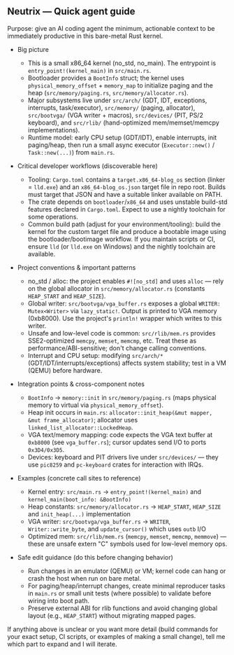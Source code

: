 ## Neutrix — Quick agent guide

Purpose: give an AI coding agent the minimum, actionable context to be immediately productive in this bare-metal Rust kernel.

- Big picture
  - This is a small x86_64 kernel (no_std, no_main). The entrypoint is `entry_point!(kernel_main)` in `src/main.rs`.
  - Bootloader provides a `BootInfo` struct; the kernel uses `physical_memory_offset` + `memory_map` to initialize paging and the heap (`src/memory/paging.rs`, `src/memory/allocator.rs`).
  - Major subsystems live under `src/arch/` (GDT, IDT, exceptions, interrupts, task/executor), `src/memory/` (paging, allocator), `src/bootvga/` (VGA writer + macros), `src/devices/` (PIT, PS/2 keyboard), and `src/rlib/` (hand-optimized mem/memset/memcpy implementations).
  - Runtime model: early CPU setup (GDT/IDT), enable interrupts, init paging/heap, then run a small async executor (`Executor::new()` / `Task::new(...)`) from `main.rs`.

- Critical developer workflows (discoverable here)
  - Tooling: `Cargo.toml` contains a `target.x86_64-blog_os` section (linker = `lld.exe`) and an `x86_64-blog_os.json` target file in repo root. Builds must target that JSON and have a suitable linker available on PATH.
  - The crate depends on `bootloader`/`x86_64` and uses unstable build-std features declared in `Cargo.toml`. Expect to use a nightly toolchain for some operations.
  - Common build path (adjust for your environment/tooling): build the kernel for the custom target file and produce a bootable image using the bootloader/bootimage workflow. If you maintain scripts or CI, ensure `lld` (or `lld.exe` on Windows) and the nightly toolchain are available.

- Project conventions & important patterns
  - no_std / alloc: the project enables `#![no_std]` and uses `alloc` — rely on the global allocator in `src/memory/allocator.rs` (constants `HEAP_START` and `HEAP_SIZE`).
  - Global writer: `src/bootvga/vga_buffer.rs` exposes a global `WRITER: Mutex<Writer>` via `lazy_static!`. Output is printed to VGA memory (0xb8000). Use the project's `println!` wrapper which writes to this writer.
  - Unsafe and low-level code is common: `src/rlib/mem.rs` provides SSE2-optimized `memcpy`, `memset`, `memcmp`, etc. Treat these as performance/ABI-sensitive; don't change calling conventions.
  - Interrupt and CPU setup: modifying `src/arch/*` (GDT/IDT/interrupts/exceptions) affects system stability; test in a VM (QEMU) before hardware.

- Integration points & cross-component notes
  - `BootInfo` -> `memory::init` in `src/memory/paging.rs` (maps physical memory to virtual via `physical_memory_offset`).
  - Heap init occurs in `main.rs`: `allocator::init_heap(&mut mapper, &mut frame_allocator)`; allocator uses `linked_list_allocator::LockedHeap`.
  - VGA text/memory mapping: code expects the VGA text buffer at `0xb8000` (see `vga_buffer.rs`); cursor updates send I/O to ports `0x3D4/0x3D5`.
  - Devices: keyboard and PIT drivers live under `src/devices/` — they use `pic8259` and `pc-keyboard` crates for interaction with IRQs.

- Examples (concrete call sites to reference)
  - Kernel entry: `src/main.rs` -> `entry_point!(kernel_main)` and `kernel_main(boot_info: &BootInfo)`
  - Heap constants: `src/memory/allocator.rs` -> `HEAP_START`, `HEAP_SIZE` and `init_heap(...)` implementation
  - VGA writer: `src/bootvga/vga_buffer.rs` -> `WRITER`, `Writer::write_byte`, and `update_cursor()` which uses `outb` I/O
  - Optimized mem: `src/rlib/mem.rs` (`memcpy`, `memset`, `memcmp`, `memmove`) — these are unsafe extern "C" symbols used for low-level memory ops.

- Safe edit guidance (do this before changing behavior)
  - Run changes in an emulator (QEMU) or VM; kernel code can hang or crash the host when run on bare metal.
  - For paging/heap/interrupt changes, create minimal reproducer tasks in `main.rs` or small unit tests (where possible) to validate before wiring into boot path.
  - Preserve external ABI for rlib functions and avoid changing global layout (e.g., `HEAP_START`) without migrating mapped pages.

If anything above is unclear or you want more detail (build commands for your exact setup, CI scripts, or examples of making a small change), tell me which part to expand and I will iterate.
